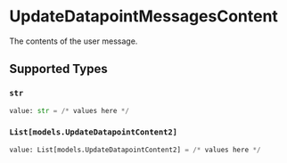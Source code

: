 # UpdateDatapointMessagesContent

The contents of the user message.


## Supported Types

### `str`

```python
value: str = /* values here */
```

### `List[models.UpdateDatapointContent2]`

```python
value: List[models.UpdateDatapointContent2] = /* values here */
```

